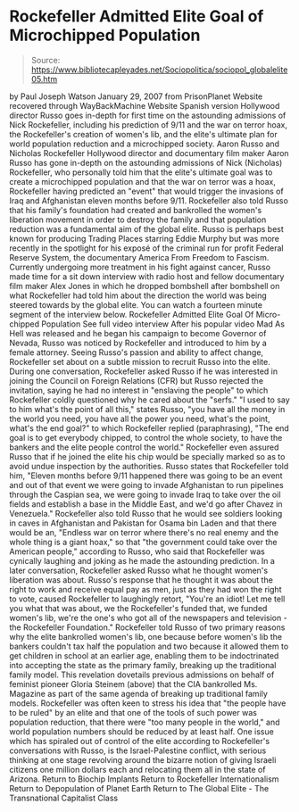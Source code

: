 # Rockefeller Admitted Elite Goal of Microchipped Population

> Source: https://www.bibliotecapleyades.net/Sociopolitica/sociopol_globalelite05.htm

by Paul Joseph Watson
January 29, 2007
from PrisonPlanet Website
recovered through WayBackMachine Website
Spanish version
Hollywood director Russo goes in-depth for first time on the astounding admissions of Nick Rockefeller, including his prediction of 9/11 and the war on terror hoax, the Rockefeller's creation of women's lib, and the elite's ultimate plan for world population reduction and a microchipped society.
Aaron Russo and Nicholas Rockefeller
Hollywood director and documentary film maker Aaron Russo has gone in-depth on the astounding admissions of Nick (Nicholas) Rockefeller, who personally told him that the elite's ultimate goal was to create a microchipped population and that the war on terror was a hoax, Rockefeller having predicted an "event" that would trigger the invasions of Iraq and Afghanistan eleven months before 9/11.
Rockefeller also told Russo that his family's foundation had created and bankrolled the women's liberation movement in order to destroy the family and that population reduction was a fundamental aim of the global elite. Russo is perhaps best known for producing Trading Places starring Eddie Murphy but was more recently in the spotlight for his exposé of the criminal run for profit Federal Reserve System, the documentary America From Freedom to Fascism.
Currently undergoing more treatment in his fight against cancer, Russo made time for a sit down interview with radio host and fellow documentary film maker Alex Jones in which he dropped bombshell after bombshell on what Rockefeller had told him about the direction the world was being steered towards by the global elite. You can watch a fourteen minute segment of the interview below.
Rockefeller Admitted Elite Goal Of Micro-chipped Population
See full video interview
After his popular video Mad As Hell was released and he began his campaign to become Governor of Nevada, Russo was noticed by Rockefeller and introduced to him by a female attorney.
Seeing Russo's passion and ability to affect change, Rockefeller set about on a subtle mission to recruit Russo into the elite. During one conversation, Rockefeller asked Russo if he was interested in joining the Council on Foreign Relations (CFR) but Russo rejected the invitation, saying he had no interest in "enslaving the people" to which Rockefeller coldly questioned why he cared about the "serfs."
"I used to say to him what's the point of all this," states Russo, "you have all the money in the world you need, you have all the power you need, what's the point, what's the end goal?" to which Rockefeller replied (paraphrasing), "The end goal is to get everybody chipped, to control the whole society, to have the bankers and the elite people control the world."
Rockefeller even assured Russo that if he joined the elite his chip would be specially marked so as to avoid undue inspection by the authorities. Russo states that Rockefeller told him,
"Eleven months before 9/11 happened there was going to be an event and out of that event we were going to invade Afghanistan to run pipelines through the Caspian sea, we were going to invade Iraq to take over the oil fields and establish a base in the Middle East, and we'd go after Chavez in Venezuela."
Rockefeller also told Russo that he would see soldiers looking in caves in Afghanistan and Pakistan for Osama bin Laden and that there would be an,
"Endless war on terror where there's no real enemy and the whole thing is a giant hoax," so that "the government could take over the American people," according to Russo, who said that Rockefeller was cynically laughing and joking as he made the astounding prediction.
In a later conversation, Rockefeller asked Russo what he thought women's liberation was about.
Russo's response that he thought it was about the right to work and receive equal pay as men, just as they had won the right to vote, caused Rockefeller to laughingly retort,
"You're an idiot! Let me tell you what that was about, we the Rockefeller's funded that, we funded women's lib, we're the one's who got all of the newspapers and television - the Rockefeller Foundation."
Rockefeller told Russo of two primary reasons why the elite bankrolled women's lib, one because before women's lib the bankers couldn't tax half the population and two because it allowed them to get children in school at an earlier age, enabling them to be indoctrinated into accepting the state as the primary family, breaking up the traditional family model.
This revelation dovetails previous admissions on behalf of feminist pioneer Gloria Steinem (above) that the CIA bankrolled Ms. Magazine as part of the same agenda of breaking up traditional family models. Rockefeller was often keen to stress his idea that "the people have to be ruled" by an elite and that one of the tools of such power was population reduction, that there were "too many people in the world," and world population numbers should be reduced by at least half. One issue which has spiraled out of control of the elite according to Rockefeller's conversations with Russo, is the Israel-Palestine conflict, with serious thinking at one stage revolving around the bizarre notion of giving Israeli citizens one million dollars each and relocating them all in the state of Arizona.
Return to Biochip Implants
Return to Rockefeller Internationalism
Return to Depopulation of Planet Earth
Return to The Global Elite - The Transnational Capitalist Class
